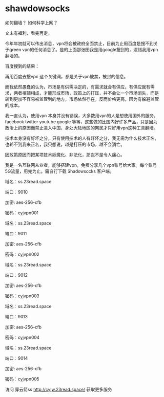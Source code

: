 # shawdowsocks
如何翻墙？
如何科学上网？

文末有福利，看完再走。


今年年初就可以传出消息，vpn将会被政府全面禁止，目前为止用百度是搜不到关于green vpn的任何消息了。是的上面那张图我是用google搜到的，没错我用vpn翻墙的。

百度搜到的结果：


再用百度去搜vpn 这个关键词，都是关于vpn被禁，被封的信息。


而我依然愚蠢的认为，市场是有供需决定的，有需求就会有供应，有供应就有需求，两者相辅相成，才能形成市场，政策上的打压，并不会让一个市场消失，而是转到更加不容易被监管到的地方，市场依然存在，反而价格更高，因为有躲避监管的成本。

我一直认为，使用vpn 本身并没有错误，大多数用vpn的人是想使用国外的服务，facebook twitter youtube google 等等，这些做的比国内好许多产品，只是因为政治上的原因而禁止进入中国，身处大陆地区的网民才只好用vpn这种工具翻墙。

技术本身没有好坏之分，只有使用技术的人有好坏之分，我无需为什么技术正名，也轮不到我来正名，我只想说，越是打压的市场，越不会消亡。

因政策原因而把某项技术妖魔化、非法化，那岂不是令人痛心。

我是一名互联网从业者，能够搭建vpn，免费分享几个vpn账号给大家。每个账号5G流量，用完为止。需自行下载 Shadowsocks 客户端。

域名：ss.23read.space

端口：9010

加密: aes-256-cfb

密码：cyjvpn001

域名：ss.23read.space

端口：9011

加密: aes-256-cfb

密码：cyjvpn002

域名：ss.23read.space

端口：9012

加密: aes-256-cfb

密码：cyjvpn003

域名：ss.23read.space

端口：9013

加密: aes-256-cfb

密码：cyjvpn004

域名：ss.23read.space

端口：9014

加密: aes-256-cfb

密码：cyjvpn005



访问 穿云箭ss http://cyjw.23read.space/   获取更多服务
